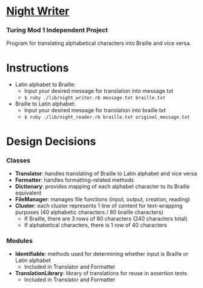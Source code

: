 # [Night Writer](https://backend.turing.io/module1/projects/night_writer/) 
### Turing Mod 1 Independent Project
Program for translating alphabetical characters into Braille and vice versa. 

# Instructions 
- Latin alphabet to Braille:
  - Input your desired message for translation into message.txt 
  - `$ ruby ./lib/night_writer.rb message.txt braille.txt`
- Braille to Latin alphabet: 
  - Input your desired message for translation into braille.txt 
  - `$ ruby ./lib/night_reader.rb braille.txt original_message.txt`

# Design Decisions
### Classes 
- **Translator**: handles translating of Braille to Latin alphabet and vice versa 
- **Formatter**: handles formatting-related methods 
- **Dictionary**: provides mapping of each alphabet character to its Braille equivalent
- **FileManager**: manages file functions (input, output, creation, reading)
- **Cluster**: each cluster represents 1 line of content for text-wrapping purposes (40 alphabetic characters / 80 braille characters)
  - If Braille, there are 3 rows of 80 characters (240 characters total)
  - If alphabetical characters, there is 1 row of 40 characters

### Modules 
- **Identifiable**: methods used for determining whether input is Braille or Latin alphabet
  - Included in Translator and Formatter
- **TranslationLibrary**: library of translations for reuse in assertion tests 
  - Included in Translator and Formatter 



